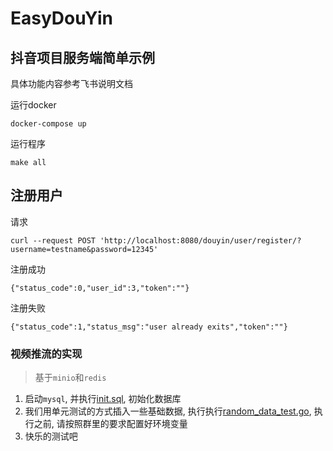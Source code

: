 # EasyDouYin

## 抖音项目服务端简单示例

具体功能内容参考飞书说明文档

运行docker
```shell
docker-compose up
```
运行程序
```shell
make all
```
## 注册用户
请求
```shell
curl --request POST 'http://localhost:8080/douyin/user/register/?username=testname&password=12345'
```
注册成功
```shell
{"status_code":0,"user_id":3,"token":""}
```
注册失败
```shell
{"status_code":1,"status_msg":"user already exits","token":""}
```

### 视频推流的实现

> 基于`minio`和`redis`

1. 启动`mysql`, 并执行[init.sql](pkg/configs/sql/init.sql), 初始化数据库
2. 我们用单元测试的方式插入一些基础数据, 执行执行[random_data_test.go](tests/random_data_test.go), 执行之前, 请按照群里的要求配置好环境变量
3. 快乐的测试吧